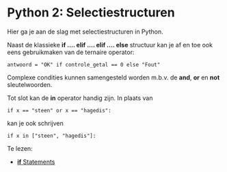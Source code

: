 # Python 2: Selectiestructuren

Hier ga je aan de slag met selectiestructuren in Python.

Naast de klassieke **if .... elif .... elif .... else** structuur kan je af en toe ook eens gebruikmaken van de ternaire operator:

    antwoord = "OK" if controle_getal == 0 else "Fout"

Complexe condities kunnen samengesteld worden m.b.v. de **and**, **or** en **not** sleutelwoorden.

Tot slot kan de **in** operator handig zijn. In plaats van

    if x == "steen" or x == "hagedis":

kan je ook schrijven

    if x in ["steen", "hagedis"]:

Te lezen: 
* [**if** Statements](https://docs.python.org/3.7/tutorial/controlflow.html#if-statements)

